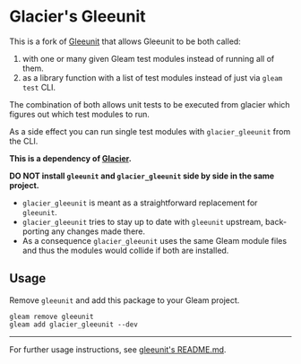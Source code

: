 # Glacier's Gleeunit

This is a fork of [Gleeunit](https://hex.pm/packages/gleeunit) that allows
Gleeunit to be both called:

1. with one or many given Gleam test modules instead of running all of them.
2. as a library function with a list of test modules instead of just
   via `gleam test` CLI.

The combination of both allows unit tests to be executed from glacier which
figures out which test modules to run.

As a side effect you can run single test modules with `glacier_gleeunit` from
the CLI.

**This is a dependency of [Glacier](https://hex.pm/packages/glacier).**

**DO NOT install `gleeunit` and `glacier_gleeunit` side by side in the same project.**

- `glacier_gleeunit` is meant as a straightforward replacement for `gleeunit`.
- `glacier_gleeunit` tries to stay up to date with `gleeunit` upstream,
   back-porting any changes made there.
- As a consequence `glacier_gleeunit` uses the same Gleam module files and thus
  the modules would collide if both are installed.

## Usage

Remove `gleeunit` and add this package to your Gleam project.

```shell
gleam remove gleeunit
gleam add glacier_gleeunit --dev
```

* * *

For further usage instructions, see [gleeunit's README.md](./README.me).
